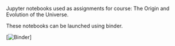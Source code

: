 Jupyter notebooks used as assignments for course: The Origin and Evolution of the Universe.

These notebooks can be launched using binder.

[![Binder](https://hub.gke2.mybinder.org/user/josezorrilla-th-rse_assignments-sw1w319v/notebooks)]
